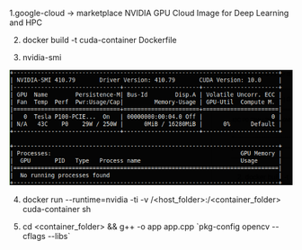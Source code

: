 1.google-cloud -> marketplace NVIDIA GPU Cloud Image for Deep Learning and HPC

2. docker build -t cuda-container Dockerfile

3. nvidia-smi

![alt text](https://github.com/luddite478/cpp-cuda-opencv-ffmpeg-tests/blob/master/nvidia-smi.png)

4. docker run --runtime=nvidia -ti -v /<host_folder>:/<container_folder> cuda-container sh

5. cd <container_folder> && g++ -o app app.cpp \`pkg-config opencv --cflags --libs\`
